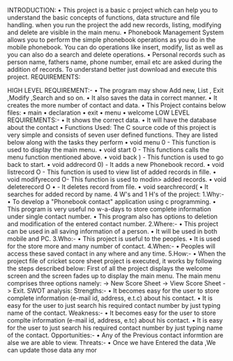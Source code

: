 INTRODUCTION:
• This project is a basic c project which can help you to 
understand the basic concepts of functions, data structure and 
file handling. when you run the project the add new records, 
listing, modifying and delete are visible in the main menu.
• Phonebook Management System allows you to perform the 
simple phonebook operations as you do in the mobile 
phonebook. You can do operations like insert, modify, list as 
well as you can also do a search and delete operations.
• Personal records such as person name, fathers name, phone 
number, email etc are asked during the addition of records. To 
understand better just download and execute this project.
REQUIREMENTS:
 
HIGH LEVEL REQUIREMENT:-
• The program may show Add new, List , Exit ,Modify ,Search and so on.
• It also saves the data in correct manner.
• It creates the more number of contact and data.
• This Project contains below files:
• main
• declaration
• exit
• menu
• welcome
LOW LEVEL REQUIREMENTS:-
• It shows the correct data.
• It will have the database about the contact
• Functions Used: The C source code of this project is very simple and 
consists of seven user defined functions. They are listed below along with 
the tasks they perform
• void menu 0 - This function is used to display the main menu.
• void start 0 - This functions calls the menu function mentioned above.
• void back ) - This function is used to go back to start.
• void addrecord 0) - It adds a new Phonebook record.
• void listrecord O - This function is used to view list of added records in fille.
• void modifyrecord O- This function is used to modin> added records.
• void deleterecord O
• - It deletes record from file.
• void searchrecord(
• It searches for added record by name.
4 W's and 1 H's of the project:
 1.Why:-
• To develop a "Phonebook contact" application using c programming.
• This program is very useful no w-a-days to store complete information 
under single contact number.
• This program also has options to deletion and modification of the entered 
contact number.
2.Where:-
• This project can be used in all saving information of a person.
• It will be used in both mobile and PC.
 3.Who:-
• This project is useful to the peoples.
• It is used for the store more and many number of contact.
 4.When:-
• Peoples will access these saved contact in any where and any time.
5.How:-
• When the project file of cricket score sheet project is executed, it works by 
following the steps described below:
First of all the project displays the welcome screen and the screen fades up to display 
the main menu. The main menu comprises three options namely: -> New Score 
Sheet -> View Score Sheet -> Exit.
SWOT analysis:
 Strengths:-
• It becomes easy for the user to store complete information (e-mail id, address, 
e.t.c) about his contact.
• It is easy for the user to just search his required contact number by just typing 
name of the contact.
Weakness:-
• It becomes easy for the user to store complte information (e-mail id, address, 
e.tc) about his contact.
• It is easy for the user to just search his required contact number by just typing 
name of the contact.
Opportunities:-
• Any of the Previous contact informtion are alse we are able to view.
Threats:-
• Once we have Entered the data ,We can update those data any mor
